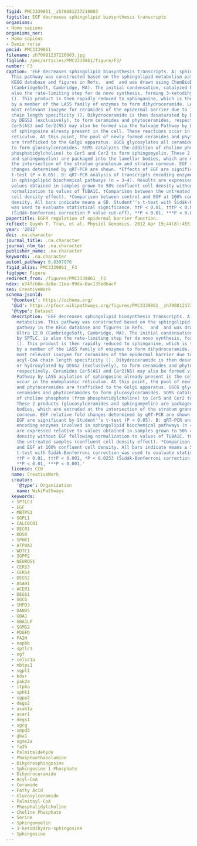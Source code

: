 ```yaml
---
figid: PMC3339861__zh70081237210003
figtitle: EGF decreases sphingolipid biosynthesis transcripts
organisms:
- Homo sapiens
organisms_ner:
- Homo sapiens
- Danio rerio
pmcid: PMC3339861
filename: zh70081237210003.jpg
figlink: /pmc/articles/PMC3339861/figure/F3/
number: F3
caption: 'EGF decreases sphingolipid biosynthesis transcripts. A: sphingolipid metabolism.
  This pathway was constructed based on the sphingolipid metabolism pathway in the
  KEGG database and figures in Refs.  and  and was drawn using ChemBioDraw Ultra 12.0
  (CambridgeSoft, Cambridge, MA). The initial condensation, catalyzed by SPTLC, is
  also the rate-limiting step for de novo synthesis, forming 3-ketodihydro-sphingosine
  (). This product is then rapidly reduced to sphinganine, which is then acylated
  by a member of the LASS family of enzymes to form dihydroceramide. LASS3 is the
  most relevant isozyme for ceramides of the epidermal barrier due to its fatty acyl-CoA
  chain length specificity (). Dihydroceramide is then desaturated by DEGS1/2 or hydroxylated
  by DEGS2 (exclusively), to form ceramides and phytoceramides, respectively. Ceramides
  Cer5(AS) and Cer2(NS) may also be formed via the Salvage Pathway by LASS acylation
  of sphingosine already present in the cell. These reactions occur in the endoplasmic
  reticulum. At this point, the pool of newly formed ceramides and phytoceramides
  are trafficked to the Golgi apparatus. UGCG glycosylates all ceramides and phytoceramides
  to form glucosylceramides. SGMS catalyzes the addition of choline phosphate (from
  phosphatidylcholine) to Cer5 and Cer2 to form sphingomyelin. These 2 products (glucosylceramides
  and sphingomyelin) are packaged into the lamellar bodies, which are extruded at
  the intersection of the stratum granulosum and stratum corneum. EGF relative fold
  changes determined by qRT-PCR are shown. *Effects of EGF are significant by Student''s
  t-test (P < 0.05). B: qRT-PCR analysis of transcripts encoding enzymes involved
  in sphingolipid biochemical pathways (n = 3–4). Results are expressed relative to
  values obtained in samples grown to 50% confluent cell density without EGF following
  normalization to values of TUBA1C. †Comparison between the untreated samples (confluent
  cell density effect). *Comparison between control and EGF at 100% confluent cell
  density. All bars indicate means ± SD. Student''s t-test with Ŝidák-Bonferroni correction
  was used to evaluate statistical significance. ††P < 0.01, †††P < 0.001, *P < 0.0253
  (Ŝidák-Bonferroni correction P value cut-off), **P < 0.01, ***P < 0.001.'
papertitle: EGFR regulation of epidermal barrier function.
reftext: Quynh T. Tran, et al. Physiol Genomics. 2012 Apr 15;44(8):455-469.
year: '2012'
doi: .na.character
journal_title: .na.character
journal_nlm_ta: .na.character
publisher_name: .na.character
keywords: .na.character
automl_pathway: 0.8397976
figid_alias: PMC3339861__F3
figtype: Figure
redirect_from: /figures/PMC3339861__F3
ndex: e74fcb6e-de8e-11ea-99da-0ac135e8bacf
seo: CreativeWork
schema-jsonld:
  '@context': https://schema.org/
  '@id': https://pfocr.wikipathways.org/figures/PMC3339861__zh70081237210003.html
  '@type': Dataset
  description: 'EGF decreases sphingolipid biosynthesis transcripts. A: sphingolipid
    metabolism. This pathway was constructed based on the sphingolipid metabolism
    pathway in the KEGG database and figures in Refs.  and  and was drawn using ChemBioDraw
    Ultra 12.0 (CambridgeSoft, Cambridge, MA). The initial condensation, catalyzed
    by SPTLC, is also the rate-limiting step for de novo synthesis, forming 3-ketodihydro-sphingosine
    (). This product is then rapidly reduced to sphinganine, which is then acylated
    by a member of the LASS family of enzymes to form dihydroceramide. LASS3 is the
    most relevant isozyme for ceramides of the epidermal barrier due to its fatty
    acyl-CoA chain length specificity (). Dihydroceramide is then desaturated by DEGS1/2
    or hydroxylated by DEGS2 (exclusively), to form ceramides and phytoceramides,
    respectively. Ceramides Cer5(AS) and Cer2(NS) may also be formed via the Salvage
    Pathway by LASS acylation of sphingosine already present in the cell. These reactions
    occur in the endoplasmic reticulum. At this point, the pool of newly formed ceramides
    and phytoceramides are trafficked to the Golgi apparatus. UGCG glycosylates all
    ceramides and phytoceramides to form glucosylceramides. SGMS catalyzes the addition
    of choline phosphate (from phosphatidylcholine) to Cer5 and Cer2 to form sphingomyelin.
    These 2 products (glucosylceramides and sphingomyelin) are packaged into the lamellar
    bodies, which are extruded at the intersection of the stratum granulosum and stratum
    corneum. EGF relative fold changes determined by qRT-PCR are shown. *Effects of
    EGF are significant by Student''s t-test (P < 0.05). B: qRT-PCR analysis of transcripts
    encoding enzymes involved in sphingolipid biochemical pathways (n = 3–4). Results
    are expressed relative to values obtained in samples grown to 50% confluent cell
    density without EGF following normalization to values of TUBA1C. †Comparison between
    the untreated samples (confluent cell density effect). *Comparison between control
    and EGF at 100% confluent cell density. All bars indicate means ± SD. Student''s
    t-test with Ŝidák-Bonferroni correction was used to evaluate statistical significance.
    ††P < 0.01, †††P < 0.001, *P < 0.0253 (Ŝidák-Bonferroni correction P value cut-off),
    **P < 0.01, ***P < 0.001.'
  license: CC0
  name: CreativeWork
  creator:
    '@type': Organization
    name: WikiPathways
  keywords:
  - SPTLC3
  - EGF
  - MBTPS1
  - SGPL1
  - CALCOCO1
  - DECR1
  - KDSR
  - SPHK1
  - ATP8A2
  - WDTC1
  - SGPP2
  - NEUROG1
  - CERS3
  - CERS4
  - DEGS2
  - ASAH1
  - ACER1
  - DEGS1
  - UGCG
  - SMPD3
  - DAND5
  - GBA1
  - GBA1LP
  - SGMS2
  - PDGFD
  - FA2H
  - napbb
  - sptlc3
  - egf
  - celsr1a
  - mbtps1
  - sgpl1
  - kdsr
  - pak2a
  - itpka
  - sphk1
  - sgpp2
  - degs2
  - asah1a
  - acer1
  - degs1
  - ugcg
  - smpd3
  - gba1
  - sgms2a
  - fa2h
  - Palmitaldehyde
  - Phosphoethanolamine
  - Dihydrosphingosine
  - Sphingosine 1-Phosphate
  - Dihydroceramide
  - Acyl-CoA
  - Ceramide
  - Fatty Acid
  - Glucosylceramide
  - Palmitoyl-CoA
  - Phosphatidylcholine
  - Choline Phosphate
  - Serine
  - Sphingomyelin
  - 3-ketodihydro-sphingosine
  - Sphingosine
---
```


